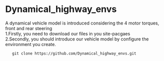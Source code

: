 # Dynamical_highway_envs
A dynamical vehicle model is introduced considering the 4 motor torques, front and rear steering  
1.Firstly, you need to download our files in you site-pacgaes  
2.Secondly, you should introduce our vehicle model by configure the environment you create.
```
   git clone https://github.com/Dynamical_highway_envs.git
